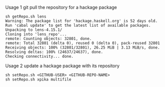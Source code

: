 Usage 1 git pull the repository for a hackage package

```
sh getRepo.sh lens
Warning: The package list for 'hackage.haskell.org' is 52 days old.
Run 'cabal update' to get the latest list of available packages.
Unpacking to lens-4.15.1/
Cloning into 'lens_repo'...
remote: Counting objects: 32801, done.
remote: Total 32801 (delta 0), reused 0 (delta 0), pack-reused 32801
Receiving objects: 100% (32801/32801), 26.25 MiB | 3.13 MiB/s, done.
Resolving deltas: 100% (24637/24637), done.
Checking connectivity... done.
```

Usage 2 update a hackage package with its repository
```
sh setRepo.sh <GITHUB-USER> <GITHUB-REPO-NAME>
sh setRepo.sh xpika multifile
```

